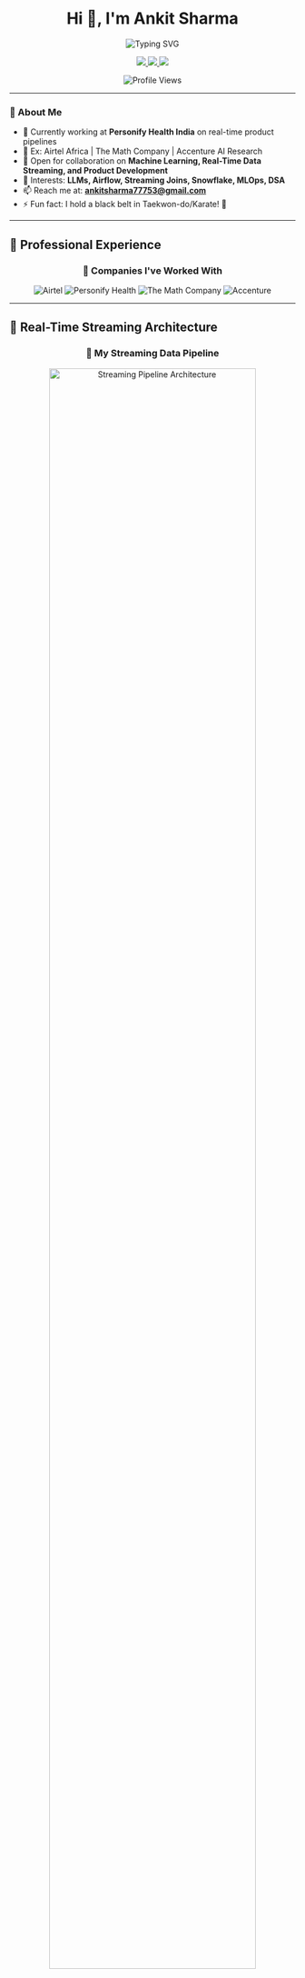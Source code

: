 <div align="center">
  
# Hi 👋, I'm Ankit Sharma

<img src="https://readme-typing-svg.demolab.com?font=Fira+Code&size=22&pause=1000&color=FF6B6B&center=true&vCenter=true&width=700&lines=Senior+Data+%26+Software+Engineer;Real-Time+Streaming+%26+Batch+ETL;Clean+Code+%2B+Cloud+Deployments;LLMs+%2B+AI+Product+Builder;Machine+Learning+%7C+Big+Data+%7C+DSA+Champion" alt="Typing SVG" />

<p align="center">
  <a href="https://ankitsharma.org" target="_blank">
    <img src="https://img.shields.io/badge/🌐_Portfolio-ankitsharma.org-FF6B6B?style=for-the-badge&logoColor=white" />
  </a>
  <a href="mailto:ankitsharma77753@gmail.com">
    <img src="https://img.shields.io/badge/📧_Email-ankitsharma77753@gmail.com-EA4335?style=for-the-badge&logo=gmail&logoColor=white" />
  </a>
  <a href="https://linkedin.com/in/ankitsharma97" target="_blank">
    <img src="https://img.shields.io/badge/LinkedIn-0077B5?style=for-the-badge&logo=linkedin&logoColor=white" />
  </a>
</p>

<img src="https://komarev.com/ghpvc/?username=ankitsharma97&label=Profile%20views&color=FF6B6B&style=flat" alt="Profile Views" />

</div>

---

### 🌟 About Me

- 🔭 Currently working at **Personify Health India** on real-time product pipelines
- 🧠 Ex: Airtel Africa | The Math Company | Accenture AI Research
- 👯 Open for collaboration on **Machine Learning, Real-Time Data Streaming, and Product Development**
- 🧩 Interests: **LLMs, Airflow, Streaming Joins, Snowflake, MLOps, DSA**
- 📫 Reach me at: **ankitsharma77753@gmail.com**
- ⚡ Fun fact: I hold a black belt in Taekwon-do/Karate! 🥋

---

## 🚀 Professional Experience

<div align="center">

### 🏢 Companies I've Worked With

![Airtel](https://img.shields.io/badge/Airtel_Africa-E60012?style=for-the-badge&logo=airtel&logoColor=white)
![Personify Health](https://img.shields.io/badge/Personify_Health-0066CC?style=for-the-badge&logoColor=white)
![The Math Company](https://img.shields.io/badge/The_Math_Company-FF6B35?style=for-the-badge&logoColor=white)
![Accenture](https://img.shields.io/badge/Accenture-A100FF?style=for-the-badge&logo=accenture&logoColor=white)

</div>

---

## 🧬 Real-Time Streaming Architecture

<div align="center">

### 🔄 My Streaming Data Pipeline
<img src="https://miro.medium.com/v2/resize:fit:1400/1*fLFnmpKJfrvZRh-Jrl8wPg.png" alt="Streaming Pipeline Architecture" width="85%" />

### 🏗️ Architecture Components
<img src="https://www.vectorlogo.zone/logos/apache_kafka/apache_kafka-icon.svg" alt="Kafka" height="40"/>
<img src="https://www.vectorlogo.zone/logos/apache_spark/apache_spark-icon.svg" alt="Spark" height="40"/>
<img src="https://www.vectorlogo.zone/logos/snowflake/snowflake-icon.svg" alt="Snowflake" height="40"/>
<img src="https://www.vectorlogo.zone/logos/apache_airflow/apache_airflow-icon.svg" alt="Airflow" height="40"/>

**Pipeline Flow:** `Real-time Data → Kafka → Spark Streaming → Snowflake → Analytics`

</div>

---

## 🛠️ Tech Stack & Skills

<div align="center">

### Languages & Frameworks
<img src="https://upload.wikimedia.org/wikipedia/commons/thumb/c/c3/Python-logo-notext.svg/1200px-Python-logo-notext.svg.png" alt="Python" height="40"/>
<img src="https://upload.wikimedia.org/wikipedia/en/thumb/3/30/Java_programming_language_logo.svg/1200px-Java_programming_language_logo.svg.png" alt="Java" height="40"/>
<img src="https://upload.wikimedia.org/wikipedia/commons/thumb/3/39/Scala-full-color.svg/1200px-Scala-full-color.svg.png" alt="Scala" height="40"/>
<img src="https://upload.wikimedia.org/wikipedia/commons/thumb/8/87/Sql_data_base_with_logo.png/1200px-Sql_data_base_with_logo.png" alt="SQL" height="40"/>
<img src="https://upload.wikimedia.org/wikipedia/commons/thumb/6/6a/JavaScript-logo.png/1200px-JavaScript-logo.png" alt="JavaScript" height="40"/>
<img src="https://upload.wikimedia.org/wikipedia/commons/thumb/1/1b/R_logo.svg/1200px-R_logo.svg.png" alt="R" height="40"/>

### Big Data & Streaming
<img src="https://www.vectorlogo.zone/logos/apache_spark/apache_spark-icon.svg" alt="Apache Spark" height="40"/>
<img src="https://www.vectorlogo.zone/logos/apache_kafka/apache_kafka-icon.svg" alt="Apache Kafka" height="40"/>
<img src="https://www.vectorlogo.zone/logos/apache_airflow/apache_airflow-icon.svg" alt="Apache Airflow" height="40"/>
<img src="https://www.vectorlogo.zone/logos/apache_hadoop/apache_hadoop-icon.svg" alt="Hadoop" height="40"/>
<img src="https://www.vectorlogo.zone/logos/databricks/databricks-icon.svg" alt="Databricks" height="40"/>
<img src="https://www.vectorlogo.zone/logos/apache_flink/apache_flink-icon.svg" alt="Apache Flink" height="40"/>

### Cloud & Infrastructure
<img src="https://upload.wikimedia.org/wikipedia/commons/thumb/9/93/Amazon_Web_Services_Logo.svg/1200px-Amazon_Web_Services_Logo.svg.png" alt="AWS" height="40"/>
<img src="https://upload.wikimedia.org/wikipedia/commons/thumb/f/fa/Microsoft_Azure.svg/1200px-Microsoft_Azure.svg.png" alt="Microsoft Azure" height="40"/>
<img src="https://upload.wikimedia.org/wikipedia/commons/thumb/5/51/Google_Cloud_logo.svg/1200px-Google_Cloud_logo.svg.png" alt="Google Cloud" height="40"/>
<img src="https://upload.wikimedia.org/wikipedia/commons/thumb/4/4e/Docker_%28container_engine%29_logo.svg/1200px-Docker_%28container_engine%29_logo.svg.png" alt="Docker" height="40"/>
<img src="https://upload.wikimedia.org/wikipedia/commons/thumb/3/39/Kubernetes_logo_without_workmark.svg/1200px-Kubernetes_logo_without_workmark.svg.png" alt="Kubernetes" height="40"/>

### Databases & Data Warehouses
<img src="https://companieslogo.com/img/orig/SNOW-35164165.png" alt="Snowflake" height="40"/>
<img src="https://upload.wikimedia.org/wikipedia/commons/thumb/2/29/Postgresql_elephant.svg/1200px-Postgresql_elephant.svg.png" alt="PostgreSQL" height="40"/>
<img src="https://upload.wikimedia.org/wikipedia/commons/thumb/9/93/MongoDB_Logo.svg/1200px-MongoDB_Logo.svg.png" alt="MongoDB" height="40"/>
<img src="https://upload.wikimedia.org/wikipedia/en/thumb/6/6b/Redis_Logo.svg/1200px-Redis_Logo.svg.png" alt="Redis" height="40"/>
<img src="https://upload.wikimedia.org/wikipedia/commons/thumb/5/5e/Cassandra_logo.svg/1200px-Cassandra_logo.svg.png" alt="Cassandra" height="40"/>
<img src="https://upload.wikimedia.org/wikipedia/commons/thumb/c/c9/Google_BigQuery_Logo.svg/1200px-Google_BigQuery_Logo.svg.png" alt="BigQuery" height="40"/>

### ML & AI Libraries
<img src="https://upload.wikimedia.org/wikipedia/commons/thumb/2/2d/Tensorflow_logo.svg/1200px-Tensorflow_logo.svg.png" alt="TensorFlow" height="40"/>
<img src="https://upload.wikimedia.org/wikipedia/commons/thumb/1/10/PyTorch_logo_icon.svg/1200px-PyTorch_logo_icon.svg.png" alt="PyTorch" height="40"/>
<img src="https://upload.wikimedia.org/wikipedia/commons/thumb/0/05/Scikit_learn_logo_small.svg/1200px-Scikit_learn_logo_small.svg.png" alt="Scikit Learn" height="40"/>
<img src="https://upload.wikimedia.org/wikipedia/commons/thumb/e/ed/Pandas_logo.svg/1200px-Pandas_logo.svg.png" alt="Pandas" height="40"/>
<img src="https://upload.wikimedia.org/wikipedia/commons/thumb/3/31/NumPy_logo_2020.svg/1200px-NumPy_logo_2020.svg.png" alt="NumPy" height="40"/>
<img src="https://upload.wikimedia.org/wikipedia/commons/thumb/8/84/Matplotlib_icon.svg/1200px-Matplotlib_icon.svg.png" alt="Matplotlib" height="40"/>
<img src="https://images.plot.ly/logo/new-branding/plotly-logomark.png" alt="Plotly" height="40"/>
<img src="https://upload.wikimedia.org/wikipedia/commons/thumb/3/38/Jupyter_logo.svg/1200px-Jupyter_logo.svg.png" alt="Jupyter" height="40"/>

### MLOps & Monitoring
<img src="https://www.mlflow.org/docs/latest/_static/MLflow-logo-final-black.png" alt="MLflow" height="40"/>
<img src="https://upload.wikimedia.org/wikipedia/commons/thumb/a/a1/Grafana_logo.svg/1200px-Grafana_logo.svg.png" alt="Grafana" height="40"/>
<img src="https://upload.wikimedia.org/wikipedia/commons/thumb/3/38/Prometheus_software_logo.svg/1200px-Prometheus_software_logo.svg.png" alt="Prometheus" height="40"/>
<img src="https://superset.apache.org/img/superset-logo-horiz-apache.svg" alt="Apache Superset" height="40"/>

### Development Tools
<img src="https://upload.wikimedia.org/wikipedia/commons/thumb/e/e0/Git-logo.svg/1200px-Git-logo.svg.png" alt="Git" height="40"/>
<img src="https://upload.wikimedia.org/wikipedia/commons/thumb/9/91/Octicons-mark-github.svg/1200px-Octicons-mark-github.svg.png" alt="GitHub" height="40"/>
<img src="https://upload.wikimedia.org/wikipedia/commons/thumb/9/9a/Visual_Studio_Code_1.35_icon.svg/1200px-Visual_Studio_Code_1.35_icon.svg.png" alt="VS Code" height="40"/>
<img src="https://upload.wikimedia.org/wikipedia/commons/thumb/9/9c/IntelliJ_IDEA_Icon.svg/1200px-IntelliJ_IDEA_Icon.svg.png" alt="IntelliJ IDEA" height="40"/>
<img src="https://www.vectorlogo.zone/logos/getpostman/getpostman-icon.svg" alt="Postman" height="40"/>

</div>

---

## 📊 GitHub Analytics

<div align="center">
  
<img height="180em" src="https://github-readme-stats.vercel.app/api?username=ankitsharma97&show_icons=true&theme=radical&include_all_commits=true&count_private=true"/>
<img height="180em" src="https://github-readme-stats.vercel.app/api/top-langs/?username=ankitsharma97&layout=compact&langs_count=8&theme=radical"/>

</div>

<div align="center">
  
[![GitHub Streak](https://streak-stats.demolab.com/?user=ankitsharma97&theme=radical)](https://git.io/streak-stats)

</div>

<div align="center">
  
![Activity Graph](https://github-readme-activity-graph.vercel.app/graph?username=ankitsharma97&theme=redical&hide_border=true)

</div>

---

## 🏆 GitHub Trophies

<div align="center">
  
[![trophy](https://github-profile-trophy.vercel.app/?username=ankitsharma97&theme=radical&no-frame=false&no-bg=false&margin-w=4)](https://github.com/ryo-ma/github-profile-trophy)

</div>

---

## 📈 Contribution Stats

<div align="center">

<img src="https://github-profile-summary-cards.vercel.app/api/cards/profile-details?username=ankitsharma97&theme=radical" />

</div>

---

## 💼 Current Focus & Projects

<div align="center">

### 🎯 What I'm Working On
- 🔥 **Real-time Data Pipelines** at Personify Health India
- 🚀 **Streaming ETL** with Kafka + Spark + Snowflake
- 🤖 **LLM Integration** for healthcare analytics
- 📊 **MLOps** pipeline optimization

### 🌱 Learning & Exploring
- Advanced Kafka Streaming Patterns
- Snowflake Performance Optimization  
- LangChain & Vector Databases
- Kubernetes for ML Workloads

</div>

---

## 🤝 Let's Connect!

<div align="center">

### 💬 Open for Collaboration On:
- **Real-time Data Streaming** projects
- **Machine Learning** product development
- **Big Data** architecture & optimization
- **Open Source** contributions

<p align="center">
  <a href="https://ankitsharma.org" target="_blank">
    <img src="https://img.shields.io/badge/🌐_Visit_My_Website-ankitsharma.org-FF6B6B?style=for-the-badge" />
  </a>
</p>

<p align="center">
  <a href="mailto:ankitsharma77753@gmail.com">
    <img src="https://img.shields.io/badge/📧_Let's_Talk-ankitsharma77753@gmail.com-EA4335?style=for-the-badge&logo=gmail&logoColor=white" />
  </a>
</p>

---

<img src="https://capsule-render.vercel.app/api?type=waving&color=gradient&height=100&section=footer" width="100%"/>

</div>
